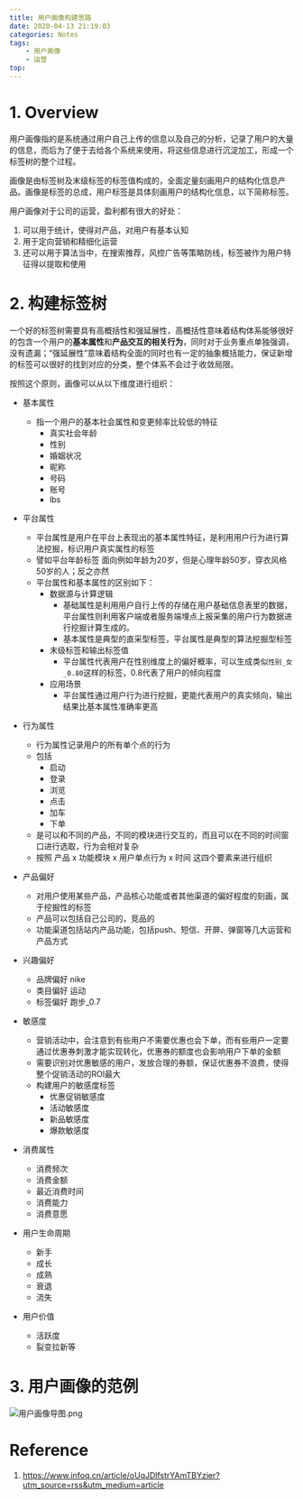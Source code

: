 ```yaml
---
title: 用户画像构建思路
date: 2020-04-13 21:19:03
categories: Notes
tags:
    - 用户画像
    - 运营
top:
---
```

# 1. Overview 
用户画像指的是系统通过用户自己上传的信息以及自己的分析，记录了用户的大量的信息，而后为了便于去给各个系统来使用，将这些信息进行沉淀加工，形成一个标签树的整个过程。

画像是由标签树及末级标签的标签值构成的，全面定量刻画用户的结构化信息产品。画像是标签的总成，用户标签是具体刻画用户的结构化信息，以下简称标签。

用户画像对于公司的运营，盈利都有很大的好处：
1. 可以用于统计，使得对产品，对用户有基本认知
2. 用于定向营销和精细化运营
3. 还可以用于算法当中，在搜索推荐，风控广告等策略防线，标签被作为用户特征得以提取和使用

# 2. 构建标签树

一个好的标签树需要具有高概括性和强延展性，高概括性意味着结构体系能够很好的包含一个用户的**基本属性**和**产品交互的相关行为**，同时对于业务重点单独强调，没有遗漏；“强延展性”意味着结构全面的同时也有一定的抽象概括能力，保证新增的标签可以很好的找到对应的分类，整个体系不会过于收敛局限。

按照这个原则，画像可以从以下维度进行组织： 
+ 基本属性
    + 指一个用户的基本社会属性和变更频率比较低的特征
        + 真实社会年龄
        + 性别
        + 婚姻状况
        + 昵称
        + 号码
        + 账号
        + lbs 
+ 平台属性
    + 平台属性是用户在平台上表现出的基本属性特征，是利用用户行为进行算法挖掘，标识用户真实属性的标签
    + 譬如平台年龄标签  面向例如年龄为20岁，但是心理年龄50岁，穿衣风格50岁的人；反之亦然
    + 平台属性和基本属性的区别如下：
        + 数据源与计算逻辑
            +  基础属性是利用用户自行上传的存储在用户基础信息表里的数据，平台属性则利用客户端或者服务端埋点上报采集的用户行为数据进行挖掘计算生成的。
            +  基本属性是典型的直采型标签，平台属性是典型的算法挖掘型标签
        + 末级标签和输出标签值
            + 平台属性代表用户在性别维度上的偏好概率，可以生成类似`性别_女_0.80`这样的标签，0.8代表了用户的倾向程度
        + 应用场景
            + 平台属性通过用户行为进行挖掘，更能代表用户的真实倾向，输出结果比基本属性准确率更高

+ 行为属性
    + 行为属性记录用户的所有单个点的行为
    + 包括
        + 启动
        + 登录
        + 浏览
        + 点击
        + 加车
        + 下单
    + 是可以和不同的产品，不同的模块进行交互的，而且可以在不同的时间窗口进行选取，行为会相对复杂
    + 按照 产品 x 功能模块 x 用户单点行为 x 时间  这四个要素来进行组织  
+ 产品偏好
    + 对用户使用某些产品，产品核心功能或者其他渠道的偏好程度的刻画，属于挖掘性的标签
    + 产品可以包括自己公司的，竞品的
    + 功能渠道包括站内产品功能，包括push、短信、开屏、弹窗等几大运营和产品方式 
+ 兴趣偏好
    + 品牌偏好  nike
    + 类目偏好  运动
    + 标签偏好  跑步_0.7
+ 敏感度
    + 营销活动中，会注意到有些用户不需要优惠也会下单，而有些用户一定要通过优惠券刺激才能实现转化，优惠券的额度也会影响用户下单的金额
    + 需要识别对优惠敏感的用户，发放合理的券额，保证优惠券不浪费，使得整个促销活动的ROI最大
    + 构建用户的敏感度标签
        + 优惠促销敏感度
        + 活动敏感度
        + 新品敏感度
        + 爆款敏感度 
+ 消费属性
    + 消费频次
    + 消费金额
    + 最近消费时间
    + 消费能力
    + 消费意愿 
+ 用户生命周期
    + 新手
    + 成长
    + 成熟
    + 衰退
    + 流失 
+ 用户价值
    + 活跃度
    + 裂变拉新等 


# 3. 用户画像的范例

![用户画像导图.png](https://i.loli.net/2020/04/14/XnJYc3ejRrMwdul.png)


# Reference
1. https://www.infoq.cn/article/oUqJDlfstrYAmTBYzier?utm_source=rss&utm_medium=article 